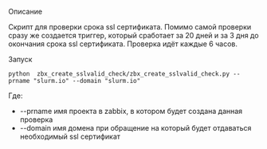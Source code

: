 Описание

Скрипт для проверки срока ssl сертификата. Помимо самой проверки сразу же создается триггер, который сработает за 20 дней и за 3 дня до окончания срока ssl сертификата. Проверка идёт каждые 6 часов.

Запуск

```
python  zbx_create_sslvalid_check/zbx_create_sslvalid_check.py --prname "slurm.io" --domain "slurm.io"
```

Где:
* --prname имя проекта в zabbix, в котором будет создана данная проверка
* --domain имя  домена при обращение на который будет отдаваться необходимый ssl сертификат
